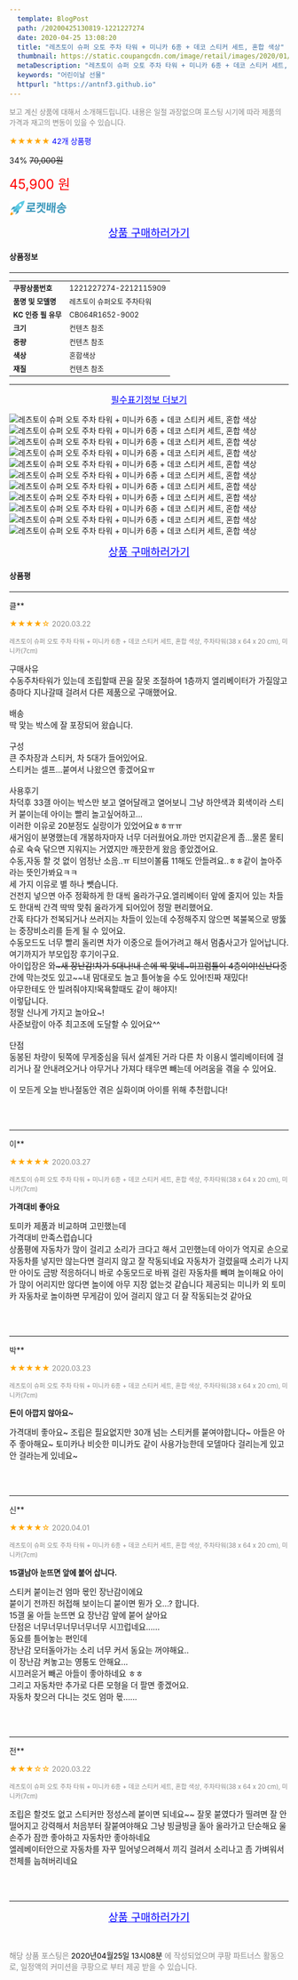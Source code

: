 ```yaml
---
  template: BlogPost
  path: /20200425130819-1221227274
  date: 2020-04-25 13:08:20
  title: "레츠토이 슈퍼 오토 주차 타워 + 미니카 6종 + 데코 스티커 세트, 혼합 색상"
  thumbnail: https://static.coupangcdn.com/image/retail/images/2020/01/30/11/2/562049f3-d7c8-4988-80e3-8d09e1638091.jpg
  metaDescription: "레츠토이 슈퍼 오토 주차 타워 + 미니카 6종 + 데코 스티커 세트, 혼합 색상,어린이날 선물"
  keywords: "어린이날 선물"
  httpurl: "https://antnf3.github.io"
---
```

  
<span style="color: #888;font-size:0.8rem">보고 계신 상품에 대해서 소개해드립니다.
내용은 일절 과장없으며 포스팅 시기에 따라 제품의 가격과 재고의 변동이 있을 수 있습니다.</span>
  
<span style="color: orange;">★★★★★</span> <span style="color: blue;font-size: 0.85rem;">42개 상품평</span>

<span style="font-size: 0.9rem">34%</span> <span style="font-size: 0.9rem">~~70,000원~~</span>

<span style="color: red;font-size: 1.5rem;">45,900 원</span>

![로켓배송](/assets/rocket_logo.png)

<p align="center"><a href="http://me2.do/xitPzedb" style="font-size: 1.2rem; color: blue;">상품 구매하러가기</a></p>

#### 상품정보

---

|                  |                       |
| ---------------- | --------------------- |
| **<span style="font-size:0.8rem;">쿠팡상품번호</span>** | <span style="font-size:0.8rem;">1221227274-2212115909</span> |
| **<span style="font-size:0.8rem;">품명 및 모델명</span>**    | <span style="font-size:0.8rem;">레츠토이 슈퍼오토 주차타워</span>        |
| **<span style="font-size:0.8rem;">KC 인증 필 유무</span>**    | <span style="font-size:0.8rem;">CB064R1652-9002	</span>        |
| **<span style="font-size:0.8rem;">크기</span>**    | <span style="font-size:0.8rem;">컨텐츠 참조</span>        |
| **<span style="font-size:0.8rem;">중량</span>**    | <span style="font-size:0.8rem;">컨텐츠 참조</span>        |
| **<span style="font-size:0.8rem;">색상</span>**    | <span style="font-size:0.8rem;">혼합색상</span>        |
| **<span style="font-size:0.8rem;">재질</span>**    | <span style="font-size:0.8rem;">컨텐츠 참조</span>        |








---

<p align="center"><a href="http://me2.do/xitPzedb" style="font-size: 1rem; color: blue;">필수표기정보 더보기</a></p>

![레츠토이 슈퍼 오토 주차 타워 + 미니카 6종 + 데코 스티커 세트, 혼합 색상](http://thumbnail10.coupangcdn.com/thumbnails/remote/q89/image/retail/images/2020/01/30/11/2/751ca808-8c94-47ac-a3ab-19adcb9c2f54.jpg)
![레츠토이 슈퍼 오토 주차 타워 + 미니카 6종 + 데코 스티커 세트, 혼합 색상](http://thumbnail6.coupangcdn.com/thumbnails/remote/q89/image/retail/images/2020/01/30/11/2/f62a5373-266b-4ea7-a683-9b355ca8c73a.jpg)
![레츠토이 슈퍼 오토 주차 타워 + 미니카 6종 + 데코 스티커 세트, 혼합 색상](http://thumbnail9.coupangcdn.com/thumbnails/remote/q89/image/retail/images/2020/01/30/11/8/24062f4c-7840-4ac4-a0a5-b5e04101bb41.jpg)
![레츠토이 슈퍼 오토 주차 타워 + 미니카 6종 + 데코 스티커 세트, 혼합 색상](http://thumbnail6.coupangcdn.com/thumbnails/remote/q89/image/retail/images/2020/01/30/11/9/b5d412f7-133b-4de0-87bb-6de9bc6f81f7.jpg)
![레츠토이 슈퍼 오토 주차 타워 + 미니카 6종 + 데코 스티커 세트, 혼합 색상](http://thumbnail10.coupangcdn.com/thumbnails/remote/q89/image/retail/images/2020/01/30/11/0/9866a7b5-bc2f-4836-b002-30b272801e7b.jpg)
![레츠토이 슈퍼 오토 주차 타워 + 미니카 6종 + 데코 스티커 세트, 혼합 색상](http://thumbnail9.coupangcdn.com/thumbnails/remote/q89/image/retail/images/2020/01/30/11/3/d80bbc51-d914-4274-b73e-582014c5d0ea.jpg)
![레츠토이 슈퍼 오토 주차 타워 + 미니카 6종 + 데코 스티커 세트, 혼합 색상](http://thumbnail6.coupangcdn.com/thumbnails/remote/q89/image/retail/images/2020/01/30/11/4/822d44bd-9631-48cb-84c9-4e5d8a3049f9.jpg)
![레츠토이 슈퍼 오토 주차 타워 + 미니카 6종 + 데코 스티커 세트, 혼합 색상](http://thumbnail9.coupangcdn.com/thumbnails/remote/q89/image/retail/images/2020/01/30/11/9/c0afa02f-b1f8-4f21-b502-563248adfb4b.jpg)
![레츠토이 슈퍼 오토 주차 타워 + 미니카 6종 + 데코 스티커 세트, 혼합 색상](http://thumbnail7.coupangcdn.com/thumbnails/remote/q89/image/retail/images/2020/01/30/11/2/005e95eb-b358-4c23-8f95-98061b661ac2.jpg)
![레츠토이 슈퍼 오토 주차 타워 + 미니카 6종 + 데코 스티커 세트, 혼합 색상](http://thumbnail9.coupangcdn.com/thumbnails/remote/q89/image/retail/images/2020/01/30/11/2/fa31d819-798d-43d2-8515-ed31660fde05.jpg)
![레츠토이 슈퍼 오토 주차 타워 + 미니카 6종 + 데코 스티커 세트, 혼합 색상](http://thumbnail7.coupangcdn.com/thumbnails/remote/q89/image/retail/images/164661406077570-6fbe5aee-ff8e-480c-95e2-8abbbfc48554.JPG)

<p align="center"><a href="http://me2.do/xitPzedb" style="font-size: 1.2rem; color: blue;">상품 구매하러가기</a></p>

#### 상품평
  
---
  
클**
    
<span style="color: orange;">★★★★☆</span> <span style="font-size:0.8rem;color: #888;">2020.03.22</span>
    
<span style="color: #888;font-size:0.7rem">레츠토이 슈퍼 오토 주차 타워 + 미니카 6종 + 데코 스티커 세트, 혼합 색상, 주차타워(38 x 64 x 20 cm), 미니카(7cm)</span>
    

    
<span style="font-size: 0.9rem;">구매사유<br/>수동주차타워가 있는데 조립할때 끈을 잘못 조절하여 1층까지 엘리베이터가 가질않고 층마다 지나갈때 걸려서 다른 제품으로 구매했어요.<br/><br/>배송<br/>딱 맞는 박스에 잘 포장되어 왔습니다.<br/><br/>구성<br/>큰 주차장과 스티커, 차 5대가 들어있어요.<br/>스티커는 셀프...붙여서 나왔으연 좋겠어요ㅠ<br/><br/>사용후기<br/>차덕후 33갤 아이는 박스만 보고 열어달래고 열어보니 그냥 하얀색과 회색이라 스티커 붙이는데 아이는 빨리 놀고싶어하고...<br/>이러한 이유로 20분정도 실랑이가 있었어요ㅎㅎㅠㅠ<br/>새거임이 분명했는데 개봉하자마자 너무 더러웠어요.까만 먼지같은게 좀...물론 물티슈로 슉슉 닦으면 지워지는 거였지만 깨끗한게 왔음 좋았겠어요.<br/>수동,자동 할 것 없이 엄청난 소음..ㅠ 티브이볼륨 11해도 안들려요..ㅎㅎ같이 놀아주라는 뜻인가봐요ㅋㅋ<br/>세 가지 이유로 별 하나 뺏습니다.<br/>건전지 넣으면 아주 정확하게 한 대씩 올라가구요.엘리베이터 앞에 줄지어 있는 차들도 한대씩 간격 딱딱 맞춰 올라가게 되어있어 정말 편리했어요.<br/>간혹 타다가 전복되거나 쓰러지는 차들이 있는데 수정해주지 않으면 복불복으로 땅뚫는 중장비소리를 듣게 될 수 있어요.<br/>수동모드도 너무 빨리 돌리면 차가 이중으로 들어가려고 해서 멈춤사고가 일어납니다.<br/>여기까지가 부모입장 후기이구요.<br/>아이입장은 와~~~새 장난감!차가 5대나!내 손에 딱 맞네~미끄럼틀이 4층이야!신난다~~중간에 막는것도 있고~~내 맘대로도 놀고 틀어놓을 수도 있어!진짜 재밌다!<br/>아무한테도 안 빌려줘야지!목욕할때도 같이 해야지!<br/>이렇답니다.<br/>정말 신나게 가지고 놀아요~!<br/>사준보람이 아주 최고조에 도달할 수 있어요^^<br/><br/>단점<br/>동봉된 차량이 뒷쪽에 무게중심을 둬서 설계된 거라 다른 차  이용시 엘리베이터에 걸리거나 잘 안내려오거나 아무거나 가져다 태우면 빼는데 어려움을 겪을 수 있어요.<br/><br/>이 모든게 오늘  반나절동안 겪은 실화이며 아이를 위해 추천합니다!</span>
    
<br>
<br>

---
  
이**
    
<span style="color: orange;">★★★★★</span> <span style="font-size:0.8rem;color: #888;">2020.03.27</span>
    
<span style="color: #888;font-size:0.7rem">레츠토이 슈퍼 오토 주차 타워 + 미니카 6종 + 데코 스티커 세트, 혼합 색상, 주차타워(38 x 64 x 20 cm), 미니카(7cm)</span>
    
<span style="font-size:0.85rem">**가격대비 좋아요**</span>
    
<span style="font-size: 0.9rem;">토미카 제품과 비교하며 고민했는데<br/>가격대비 만족스럽습니다<br/>상품평에 자동차가 많이 걸리고 소리가 크다고 해서 고민했는데 아이가 억지로 손으로 자동차를 넣지만 않는다면 걸리지 않고 잘 작동되네요 자동차가 걸렸을때 소리가 나지만 아이도 금방 적응하더니 바로 수동모드로 바꿔 걸린 자동차를 빼며 놀이해요 아이가 많이 어리지만 않다면 놀이에 아무 지장 없는것 같습니다 제공되는 미니카 외 토미카 자동차로 놀이하면 무게감이 있어 걸리지 않고 더 잘 작동되는것 같아요</span>
    
<br>
<br>

---
  
박**
    
<span style="color: orange;">★★★★★</span> <span style="font-size:0.8rem;color: #888;">2020.03.23</span>
    
<span style="color: #888;font-size:0.7rem">레츠토이 슈퍼 오토 주차 타워 + 미니카 6종 + 데코 스티커 세트, 혼합 색상, 주차타워(38 x 64 x 20 cm), 미니카(7cm)</span>
    
<span style="font-size:0.85rem">**돈이 아깝지 않아요~**</span>
    
<span style="font-size: 0.9rem;">가격대비 좋아요~ 조립은 필요없지만 30개 넘는 스티커를 붙여야합니다~ 아들은 아주 좋아해요~ 토미카나 비슷한 미니카도 같이 사용가능한데 모델마다 걸리는게 있고 안 걸라는게 있네요~</span>
    
<br>
<br>

---
  
신**
    
<span style="color: orange;">★★★★☆</span> <span style="font-size:0.8rem;color: #888;">2020.04.01</span>
    
<span style="color: #888;font-size:0.7rem">레츠토이 슈퍼 오토 주차 타워 + 미니카 6종 + 데코 스티커 세트, 혼합 색상, 주차타워(38 x 64 x 20 cm), 미니카(7cm)</span>
    
<span style="font-size:0.85rem">**15갤남아 눈뜨면 앞에 붙어 삽니다.**</span>
    
<span style="font-size: 0.9rem;">스티커 붙이는건 엄마 몫인 장난감이에요<br/>붙이기 전까진 허접해 보이는디 붙이면 뭔가 오...? 합니다.<br/>15갤 울 아들 눈뜨면 요 장난감 앞에 붙어 살아요<br/>단점은 너무너무너무너무너무 시끄럽네요......<br/>동요를 틀어놓는 편인데<br/>장난감 모터돌아가는 소리 너무 커서 동요는 꺼야해요..<br/>이 장난감 켜놓고는 영통도 안해요...<br/>시끄러운거 빼곤 아들이 좋아하네요 ㅎㅎ<br/>그리고 자동차만 추가로 다른 모형을 더 팔면 좋겠어요.<br/>자동차 찾으러 다니는 것도 엄마 몫......</span>
    
<br>
<br>

---
  
전**
    
<span style="color: orange;">★★★☆☆</span> <span style="font-size:0.8rem;color: #888;">2020.03.22</span>
    
<span style="color: #888;font-size:0.7rem">레츠토이 슈퍼 오토 주차 타워 + 미니카 6종 + 데코 스티커 세트, 혼합 색상, 주차타워(38 x 64 x 20 cm), 미니카(7cm)</span>
    

    
<span style="font-size: 0.9rem;">조립은 할것도 없고 스티커만 정성스레 붙이면 되네요~~   잘못 붙였다가 띨려면 잘 안떨어지고 강력해서 처음부터 잘붙여야해요   그냥 빙글빙글 돌아 올라가고 단순해요  울손주가 잠깐 좋아하고 자동차만 좋아하네요<br/>엘레베이터안으로 자동차를 자꾸 밀어넣으려해서 끼긱 걸려서 소리나고 좀 가벼워서 전체를 눕혀버리네요</span>
    
<br>
<br>


  
---
  
<p align="center"><a href="http://me2.do/xitPzedb" style="font-size: 1.2rem; color: blue;">상품 구매하러가기</a></p>
  
<br>
  
<span style="font-size: 0.85rem; color: #888;">해당 상품 포스팅은 <span style="color: #000;"> 2020년04월25일 13시08분 </span> 에 작성되었으며 쿠팡 파트너스 활동으로, 일정액의 커미션을 쿠팡으로 부터 제공 받을 수 있습니다.</span>